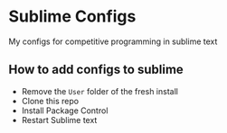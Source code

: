 # Sublime Configs #
My configs for competitive programming in sublime text


## How to add configs to sublime ##

* Remove the `User` folder of the fresh install
* Clone this repo
* Install Package Control
* Restart Sublime text
